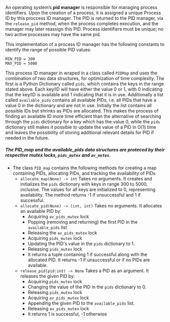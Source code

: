 An operating system’s **pid manager** is responsible for managing process identifiers. Upon the creation of a process, it is assigned a unique Process ID by this proccess ID manager. The PID is returned to the PID manager, via the `release_pid` method, when the process completes execution, and the manager may later reassign this PID. Process identifiers must be unique; no two active processes may have the same pid.

This implementation of a process ID manager has the following constants to identify the range of possible PID values:

    MIN_PID = 300
    MAX_PID = 5000

This process ID manager in wraped in a class called `PIDMap` and uses the combination of two data structures, for optimization of time complexity. The first is a Python Dictionary called `pids`, which contains the keys in the range stated above. Each key/ID will have either the value 0 or 1, with 0 indicating that the key/ID is available and 1 indicating that it is in use. Additionally a list called `available_pids` contains all available PIDs, i.e. all PIDs that have a value 0 in the dictionary and are not in use. Initially the list contains all possible IDs but shrinks as PIDs are allocated. This makes the process of finding an available ID more time efficient than the alternative of searching through the `pids` dictionary for a key which has the value 0, while the `pids` dictionary still makes it possible to update the value of a PID in O(1) time and leaves the possibility of storing additional relevant details for PID if needed in the future.

##### The PID_map and the available_pids data structures are proteced by their respective **mutex locks**, `pids_mutex` and `av_mutex`.

- The class `PID_map` contains the following methods for creating a map containing PIDs, allocating PIDs, and tracking the availability of PIDs
  - `allocate_map(None) -> int` Takes no arguments. It creates and initializes the `pids` dictionary with keys in range 300 to 5000, inclusive. The values for all keys are initialized to 0, representing availability. The method returns -1 if unsuccessful and 1 if successful.
  - `allocate_pid(None) -> (int, int)` Takes no arguments. It allocates an available PID by:
    - Acquiring `av_pids_mutex` lock
    - Popping (removing and returning) the first PID in the `available_pids` list
    - Releasing the `av_pids_mutex` lock
    - Acquiring `pids_mutex` lock
    - Updating the PID's value in the `pids` dictionary to 1.
    - Releasing `pids_mutex` lock
    - It returns a tuple containing 1 if successful along with the allocated PID. It returns -1 if unsuccessful or if no PIDs are available.
  - `release_pid(pid:int) -> None` Takes a PID as an argument. It releases the given PID by:
    - Acquiring `pids_mutex` lock
    - Changing the value of the PID in the `pids` dictionary to 0.
    - Releasing `pids_mutex` lock
    - Acquiring `av_pids_mutex` lock
    - Appending the given PID to the `available_pids` list.
    - Releasing `av_pids_mutex` lock
    - It returns 1 is successful, -1 otherwise
